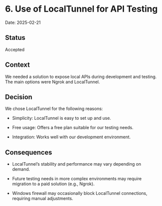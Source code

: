 # 6. Use of LocalTunnel for API Testing

Date: 2025-02-21

## Status

Accepted

## Context

We needed a solution to expose local APIs during development and testing. The main options were Ngrok and LocalTunnel.

## Decision

We chose LocalTunnel for the following reasons:

* Simplicity: LocalTunnel is easy to set up and use.

* Free usage: Offers a free plan suitable for our testing needs.

* Integration: Works well with our development environment.

## Consequences

* LocalTunnel’s stability and performance may vary depending on demand.

* Future testing needs in more complex environments may require migration to a paid solution (e.g., Ngrok).

* Windows firewall may occasionally block LocalTunnel connections, requiring manual adjustments.
